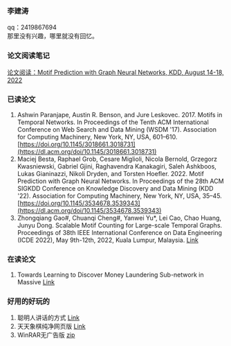 ### 李建涛
qq：2419867694  
那里没有兴趣，哪里就没有回忆。  
### 论文阅读笔记
[论文阅读：Motif Prediction with Graph Neural Networks, KDD, August 14-18, 2022](blog/MotifPforGNN)  

### 已读论文
1. Ashwin Paranjape, Austin R. Benson, and Jure Leskovec. 2017. Motifs in Temporal Networks. In Proceedings of the Tenth ACM International Conference on Web Search and Data Mining (WSDM '17). Association for Computing Machinery, New York, NY, USA, 601–610. [https://doi.org/10.1145/3018661.3018731](https://dl.acm.org/doi/10.1145/3018661.3018731)  
2. Maciej Besta, Raphael Grob, Cesare Miglioli, Nicola Bernold, Grzegorz Kwasniewski, Gabriel Gjini, Raghavendra Kanakagiri, Saleh Ashkboos, Lukas Gianinazzi, Nikoli Dryden, and Torsten Hoefler. 2022. Motif Prediction with Graph Neural Networks. In Proceedings of the 28th ACM SIGKDD Conference on Knowledge Discovery and Data Mining (KDD '22). Association for Computing Machinery, New York, NY, USA, 35–45. [https://doi.org/10.1145/3534678.3539343](https://dl.acm.org/doi/10.1145/3534678.3539343)  
3. Zhongqiang Gao#, Chuanqi Cheng#, Yanwei Yu*, Lei Cao, Chao Huang, Junyu Dong. Scalable Motif Counting for Large-scale Temporal Graphs. Proceedings of 38th IEEE International Conference on Data Engineering (ICDE 2022), May 9th-12th, 2022, Kuala Lumpur, Malaysia. [Link](https://arxiv.org/abs/2204.09236)  

### 在读论文
1. Towards Learning to Discover Money Laundering Sub-network in Massive [Link](yangy.org/works/gnn/AAAI23_Laundering.pdf)  

### 好用的好玩的
1. 聪明人讲话的方式 [Link](资源/聪明人讲话的方式.html)  
2. 天天象棋纯净网页版 [Link](https://h5login.qqchess.qq.com/)  
3. WinRAR无广告版 [zip](资源/winrar.zip)
